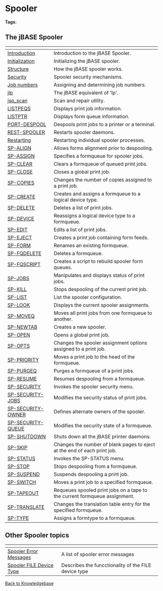 # Spooler

<PageHeader />

**Tags:**
<badge text='printer' vertical='middle' />
<badge text='print spooler' vertical='middle' />
<badge text='jbase spooler' vertical='middle' />
<badge text='spooler' vertical='middle' />

## The jBASE Spooler

| <!----> | <!----> |
| ---     | ---     |
| [Introduction](./jbase-spooler-introduction/README.md) | Introduction to the jBASE Spooler.                                         |
| [Initialization](./spooler-initialization/README.md)   | Initializing the jBASE spooler.                                            |
| [Structure](./spooler-structure/README.md)             | How the jBASE spooler works.                                               |
| [Security](./spooler-security/README.md)               | Spooler security mechanisms.                                               |
| [Job numbers](./print-job-numbers/README.md)           | Assigning and determining job numbers.                                     |
| [jlp](./jlp/README.md)                                 | The jBASE equivalent of 'lp'.                                              |
| [jsp_scan](./jsp_scan/README.md)                       | Scan and repair utility.                                                   |
| [LISTPEQS](./listpeqs/README.md)                       | Displays print job information.                                            |
| [LISTPTR](./listptr/README.md)                         | Displays form queue information.                                           |
| [PORT-DESPOOL](./port-despool/README.md)               | Despools print jobs to a printer or a terminal.                            |
| [REST-SPOOLER](./rest-spooler/README.md)               | Restarts spooler daemons.                                                  |
| [Restarting](./restarting-the-spooler/README.md)       | Restarting individual spooler processes.                                   |
| [SP-ALIGN](./sp-align/README.md)                       | Allows forms alignment prior to despooling.                                |
| [SP-ASSIGN](./sp-assign/README.md)                     | Specifies a formqueue for spooler jobs.                                    |
| [SP-CLEAR](./sp-clear/README.md)                       | Clears a formqueue of queued print jobs.                                   |
| [SP-CLOSE](./sp-close/README.md)                       | Closes a global print job.                                                 |
| [SP-COPIES](./sp-copies/README.md)                     | Changes the number of copies assigned to a print job.                      |
| [SP-CREATE](./sp-create/README.md)                     | Creates and assigns a formqueue to a logical device type.                  |
| [SP-DELETE](./sp-delete/README.md)                     | Deletes a list of print jobs.                                              |
| [SP-DEVICE](./sp-device/README.md)                     | Reassigns a logical device type to a formqueue.                            |
| [SP-EDIT](./sp-edit/README.md)                         | Edits a list of print jobs.                                                |
| [SP-EJECT](./sp-eject/README.md)                       | Creates a print job containing form feeds.                                 |
| [SP-FORM](./sp-form/README.md)                         | Renames an existing formqueue.                                             |
| [SP-FQDELETE](./sp-fqdelete/README.md)                 | Deletes a formqueue.                                                       |
| [SP-FQSCRIPT](./sp-fqscript/README.md)                 | Creates a script to rebuild spooler form queues.                           |
| [SP-JOBS](./sp-jobs/README.md)                         | Manipulates and displays status of print jobs.                             |
| [SP-KILL](./sp-kill/README.md)                         | Stops despooling of the current print job.                                 |
| [SP-LIST](./sp-list/README.md)                         | List the spooler configuration.                                            |
| [SP-LOOK](./sp-look/README.md)                         | Displays the current spooler assignments.                                  |
| [SP-MOVEQ](./sp-moveq/README.md)                       | Moves all print jobs from one formqueue to another.                        |
| [SP-NEWTAB](./sp-newtab/README.md)                     | Creates a new spooler.                                                     |
| [SP-OPEN](./sp-open/README.md)                         | Opens a global print job.                                                  |
| [SP-OPTS](./sp-opts/README.md)                         | Changes the spooler assignment options assigned to a print job.            |
| [SP-PRIORITY](./sp-priority/README.md)                 | Moves a print job to the head of the formqueue.                            |
| [SP-PURGEQ](./sp-purgeq/README.md)                     | Purges a formqueue of a print jobs.                                        |
| [SP-RESUME](./sp-resume/README.md)                     | Resumes despooling from a formqueue.                                       |
| [SP-SECURITY](./sp-security/README.md)                 | Invokes the spooler security menu.                                         |
| [SP-SECURITY-JOBS](./sp-security-jobs/README.md)       | Modifies the security status of print jobs.                                |
| [SP-SECURITY-OWNER](./sp-security-owner/README.md)     | Defines alternate owners of the spooler.                                   |
| [SP-SECURITY-QUEUE](./sp-security-queue/README.md)     | Modifies the security state of a formqueue.                                |
| [SP-SHUTDOWN](./sp-shutdown/README.md)                 | Shuts down all the jBASE printer daemons.                                  |
| [SP-SKIP](./sp-skip/README.md)                         | Changes the number of blank pages to eject at the end of each print job.   |
| [SP-STATUS](./sp-status/README.md)                     | Invokes the SP-STATUS menu.                                                |
| [SP-STOP](./sp-stop/README.md)                         | Stops despooling from a formqueue.                                         |
| [SP-SUSPEND](./sp-suspend/README.md)                   | Suspends despooling a print job.                                           |
| [SP-SWITCH](./sp-switch/README.md)                     | Moves a print job to a specified formqueue.                                |
| [SP-TAPEOUT](./sp-tapeout/README.md)                   | Requeues spooled print jobs on a tape to the current formqueue assignment. |
| [SP-TRANSLATE](./sp-translate/README.md)               | Changes the translation table entry for the specified formqueue.           |
| [SP-TYPE](./sp-type/README.md)                         | Assigns a formtype to a formqueue.                                         |

## Other Spooler topics

| <!----> | <!----> |
| ---     | ---     |
| [Spooler Error Messages](./spooler-error-messages/README.md) | A list of spooler error messages                                     |
| [Spooler FILE Device Type](./spooler-file-device-type/README.md) | Describes the funcctionality of the FILE device type             |

[Back to Knowledgebase](./../README.md)

<PageFooter />
